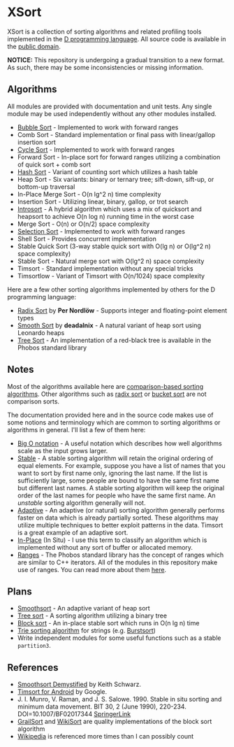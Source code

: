 # XSort #

XSort is a collection of sorting algorithms and related profiling tools implemented in the [D programming language](http://dlang.org/). All source code is available in the [public domain](https://en.wikipedia.org/wiki/Public_domain).

**NOTICE:** This repository is undergoing a gradual transition to a new format. As such, there may be some inconsistencies or missing information.

## Algorithms ##

All modules are provided with documentation and unit tests. Any single module may be used independently without any other modules installed.

- [Bubble Sort](./xsort/bubblesort.md) - Implemented to work with forward ranges
- Comb Sort - Standard implementation or final pass with linear/gallop insertion sort
- [Cycle Sort](./xsort/cyclesort.md) - Implemented to work with forward ranges
- Forward Sort - In-place sort for forward ranges utilizing a combination of quick sort + comb sort
- [Hash Sort](./xsort/hashsort.md) - Variant of counting sort which utilizes a hash table
- Heap Sort - Six variants: binary or ternary tree; sift-down, sift-up, or bottom-up traversal
- In-Place Merge Sort - O(n lg^2 n) time complexity
- Insertion Sort - Utilizing linear, binary, gallop, or trot search
- [Introsort](./sort/introsort.md) - A hybrid algorithm which uses a mix of quicksort and heapsort to achieve O(n log n) running time in the worst case
- Merge Sort - O(n) or O(n/2) space complexity
- [Selection Sort](./xsort/selectionsort.md) - Implemented to work with forward ranges
- Shell Sort - Provides concurrent implementation
- Stable Quick Sort (3-way stable quick sort with O(lg n) or O(lg^2 n) space complexity)
- Stable Sort - Natural merge sort with O(lg^2 n) space complexity
- Timsort - Standard implementation without any special tricks
- Timsortlow - Variant of Timsort with O(n/1024) space complexity

Here are a few other sorting algorithms implemented by others for the D programming language:

- [Radix Sort](https://github.com/nordlow/justd/blob/master/intsort.d#L92intsort.d) by **Per Nordlöw** - Supports integer and floating-point element types
- [Smooth Sort](https://github.com/deadalnix/Dsort/blob/master/sort/smooth.d) by **deadalnix** - A natural variant of heap sort using Leonardo heaps
- [Tree Sort](http://dlang.org/phobos/std_container_rbtree.html) - An implementation of a red-black tree is available in the Phobos standard library

## Notes ##

Most of the algorithms available here are [comparison-based sorting algorithms](https://en.wikipedia.org/wiki/Comparison_sort). Other algorithms such as [radix sort](https://en.wikipedia.org/wiki/Radix_sort) or [bucket sort](https://en.wikipedia.org/wiki/Bucket_sort) are not comparison sorts.

The documentation provided here and in the source code makes use of some notions and terminology which are common to sorting algorithms or algorithms in general. I'll list a few of them here:

- [Big O notation](https://en.wikipedia.org/wiki/Big_O_notation) - A useful notation which describes how well algorithms scale as the input grows larger.
- [Stable](https://en.wikipedia.org/wiki/Sorting_algorithm#Stability) - A stable sorting algorithm will retain the original ordering of equal elements. For example, suppose you have a list of names that you want to sort by first name only, ignoring the last name. If the list is sufficiently large, some people are bound to have the same first name but different last names. A stable sorting algorithm will keep the original order of the last names for people who have the same first name. An *unstable* sorting algorithm generally will not.
- [Adaptive](https://en.wikipedia.org/wiki/Adaptive_sort) - An adaptive (or natural) sorting algorithm generally performs faster on data which is already partially sorted. These algorithms may utilize multiple techniques to better exploit patterns in the data. Timsort is a great example of an adaptive sort.
- [In-Place](https://en.wikipedia.org/wiki/In-place_algorithm) (In Situ) - I use this term to classify an algorithm which is implemented without any sort of buffer or allocated memory. 
- [Ranges](http://dlang.org/phobos/std_range.html) - The Phobos standard library has the concept of ranges which are similar to C++ iterators. All of the modules in this repository make use of ranges. You can read more about them [here](http://ddili.org/ders/d.en/ranges.html).

## Plans ##

- [Smoothsort](https://en.wikipedia.org/wiki/Smoothsort) - An adaptive variant of heap sort
- [Tree sort](https://en.wikipedia.org/wiki/Tree_sort) - A sorting algorithm utilizing a binary tree
- [Block sort](https://en.wikipedia.org/wiki/Block_sort) - An in-place stable sort which runs in O(n lg n) time
- [Trie sorting algorithm](https://en.wikipedia.org/wiki/Trie#Sorting) for strings (e.g. [Burstsort](https://en.wikipedia.org/wiki/Burstsort))
- Write independent modules for some useful functions such as a stable `partition3`.

## References ##

- [Smoothsort Demystified](http://www.keithschwarz.com/smoothsort/) by Keith Schwarz. 
- [Timsort for Android](http://cr.openjdk.java.net/~martin/webrevs/openjdk7/timsort/raw_files/new/src/share/classes/java/util/TimSort.java) by Google.
- J. I. Munro, V. Raman, and J. S. Salowe. 1990. Stable in situ sorting and minimum data movement. BIT 30, 2 (June 1990), 220-234. DOI=10.1007/BF02017344 [SpringerLink](http://dx.doi.org/10.1007/BF02017344)
- [GrailSort](https://github.com/Mrrl/GrailSort) and [WikiSort](https://github.com/BonzaiThePenguin/WikiSort) are quality implementations of the block sort algorithm
- [Wikipedia](https://www.wikipedia.org/) is referenced more times than I can possibly count